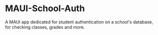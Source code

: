 # MAUI-School-Auth
A MAUI app dedicated for student authentication on a school's database, for checking classes, grades and more.

